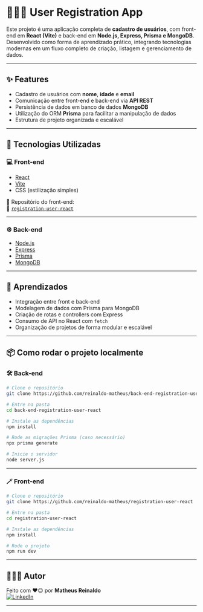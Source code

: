 # 👨🏾‍💻 User Registration App

Este projeto é uma aplicação completa de **cadastro de usuários**, com front-end em **React (Vite)** e back-end em **Node.js, Express, Prisma e MongoDB**. Desenvolvido como forma de aprendizado prático, integrando tecnologias modernas em um fluxo completo de criação, listagem e gerenciamento de dados.

---

## ✨ Features

- Cadastro de usuários com **nome**, **idade** e **email**
- Comunicação entre front-end e back-end via **API REST**
- Persistência de dados em banco de dados **MongoDB**
- Utilização do ORM **Prisma** para facilitar a manipulação de dados
- Estrutura de projeto organizada e escalável

---

## 🚀 Tecnologias Utilizadas

### 💻 Front-end
- [React](https://reactjs.org/)
- [Vite](https://vitejs.dev/)
- CSS (estilização simples)
 
📁 Repositório do front-end:  
🔗 [`registration-user-react`](https://github.com/reinaldo-matheus/registration-user-react)


---

### ⚙️ Back-end
- [Node.js](https://nodejs.org/)
- [Express](https://expressjs.com/)
- [Prisma](https://www.prisma.io/)
- [MongoDB](https://www.mongodb.com/)

---

## 🧠 Aprendizados

- Integração entre front e back-end
- Modelagem de dados com Prisma para MongoDB
- Criação de rotas e controllers com Express
- Consumo de API no React com `fetch`
- Organização de projetos de forma modular e escalável

---

## 📦 Como rodar o projeto localmente

### 🛠️ Back-end

```bash
# Clone o repositório
git clone https://github.com/reinaldo-matheus/back-end-registration-user-react

# Entre na pasta
cd back-end-registration-user-react

# Instale as dependências
npm install

# Rode as migrações Prisma (caso necessário)
npx prisma generate

# Inicie o servidor
node server.js
```

---

### 🪄 Front-end

```bash
# Clone o repositório
git clone https://github.com/reinaldo-matheus/registration-user-react

# Entre na pasta
cd registration-user-react

# Instale as dependências
npm install

# Rode o projeto
npm run dev
```

---

## 👨🏾‍🎓 Autor

Feito com ❤️😉 por **Matheus Reinaldo**  
[![LinkedIn](https://img.shields.io/badge/-LinkedIn-blue?style=flat-square&logo=linkedin)](https://www.linkedin.com/in/matheus-reinaldo/)

---
